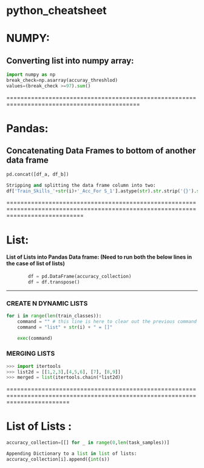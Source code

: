 # python_cheatsheet

# NUMPY:
## Converting list into numpy array:
```python
import numpy as np
break_check=np.asarray(accuray_threshlod)
values=(break_check >=97).sum()
```

============================================================================================
# Pandas:
## Concatenating Data Frames to bottom of another data frame
```python
pd.concat([df_a, df_b])

Stripping and splitting the data frame column into two:
df['Train_Skills_'+str(i)+'_Acc_For S_1'].astype(str).str.strip('{}').str.split(':', expand=True)
```
==================================================================================================================================
# List:
#### List of Lists into Pandas Data frame: (Need to run both the below lines in the case of list of lists)
```python
        df = pd.DataFrame(accuracy_collection)
        df = df.transpose()
```      
-------------------------------------------------------------------------

### CREATE N DYNAMIC LISTS
```python
for i in range(len(train_classes)):
    command = "" # this line is here to clear out the previous command
    command = "list" + str(i) + " = []"

    exec(command)
```
### MERGING LISTS
```python
>>> import itertools
>>> list2d = [[1,2,3],[4,5,6], [7], [8,9]]
>>> merged = list(itertools.chain(*list2d))

```
==============================================================================================================================
# List of Lists :
```python
accuracy_collection=[[] for _ in range(0,len(task_samples))]

Appending Dictionary to a list in list of lists:
accuracy_collection[i].append({int(s))
```
